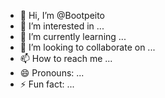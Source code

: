 - 👋 Hi, I’m @Bootpeito
- 👀 I’m interested in ...
- 🌱 I’m currently learning ...
- 💞️ I’m looking to collaborate on ...
- 📫 How to reach me ...
- 😄 Pronouns: ...
- ⚡ Fun fact: ...

<!---
Bootpeito/Bootpeito is a ✨ special ✨ repository because its `README.md` (this file) appears on your GitHub profile.
You can click the Preview link to take a look at your changes.
--->
